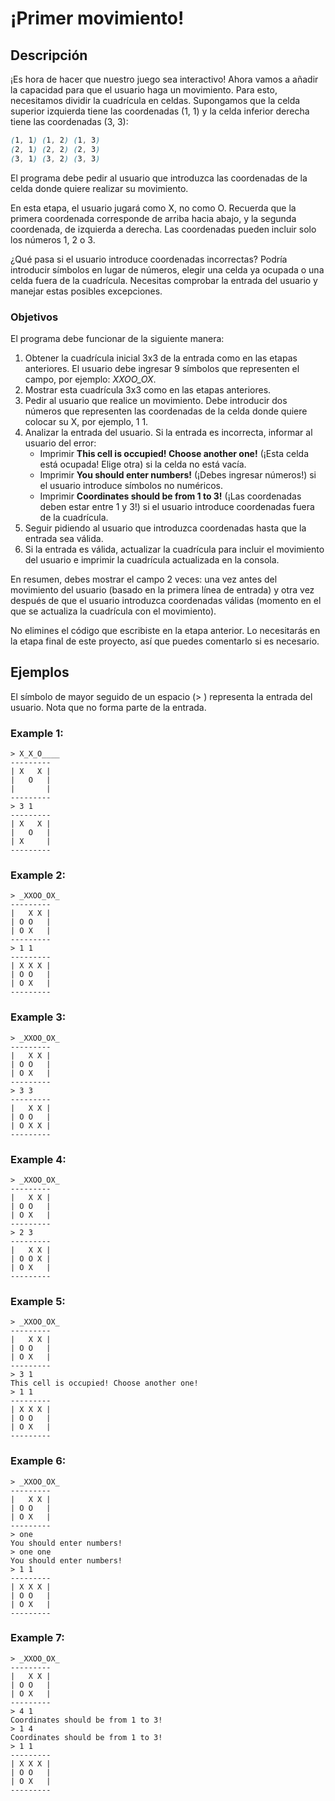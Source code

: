 # ¡Primer movimiento!
## Descripción
¡Es hora de hacer que nuestro juego sea interactivo! Ahora vamos a añadir la capacidad para que el usuario haga un movimiento. Para esto, necesitamos dividir la cuadrícula en celdas. Supongamos que la celda superior izquierda tiene las coordenadas (1, 1) y la celda inferior derecha tiene las coordenadas (3, 3):

````scss
(1, 1) (1, 2) (1, 3)  
(2, 1) (2, 2) (2, 3)  
(3, 1) (3, 2) (3, 3)  
````
El programa debe pedir al usuario que introduzca las coordenadas de la celda donde quiere realizar su movimiento.

En esta etapa, el usuario jugará como X, no como O. Recuerda que la primera coordenada corresponde de arriba hacia abajo, y la segunda coordenada, de izquierda a derecha. Las coordenadas pueden incluir solo los números 1, 2 o 3.

¿Qué pasa si el usuario introduce coordenadas incorrectas? Podría introducir símbolos en lugar de números, elegir una celda ya ocupada o una celda fuera de la cuadrícula. Necesitas comprobar la entrada del usuario y manejar estas posibles excepciones.

### Objetivos
El programa debe funcionar de la siguiente manera:

1. Obtener la cuadrícula inicial 3x3 de la entrada como en las etapas anteriores. El usuario debe ingresar 9 símbolos que representen el campo, por ejemplo: _XXOO_OX_.
2. Mostrar esta cuadrícula 3x3 como en las etapas anteriores.
3. Pedir al usuario que realice un movimiento. Debe introducir dos números que representen las coordenadas de la celda donde quiere colocar su X, por ejemplo, 1 1.
4. Analizar la entrada del usuario. Si la entrada es incorrecta, informar al usuario del error:
    - Imprimir **This cell is occupied! Choose another one!** (¡Esta celda está ocupada! Elige otra) si la celda no está vacía.
    - Imprimir **You should enter numbers!** (¡Debes ingresar números!) si el usuario introduce símbolos no numéricos.
    - Imprimir **Coordinates should be from 1 to 3!** (¡Las coordenadas deben estar entre 1 y 3!) si el usuario introduce coordenadas fuera de la cuadrícula.
5. Seguir pidiendo al usuario que introduzca coordenadas hasta que la entrada sea válida.
6. Si la entrada es válida, actualizar la cuadrícula para incluir el movimiento del usuario e imprimir la cuadrícula actualizada en la consola.  

En resumen, debes mostrar el campo 2 veces: una vez antes del movimiento del usuario (basado en la primera línea de entrada) y otra vez después de que el usuario introduzca coordenadas válidas (momento en el que se actualiza la cuadrícula con el movimiento).

No elimines el código que escribiste en la etapa anterior. Lo necesitarás en la etapa final de este proyecto, así que puedes comentarlo si es necesario.

## Ejemplos
El símbolo de mayor seguido de un espacio (> ) representa la entrada del usuario. Nota que no forma parte de la entrada.
### Example 1:
````text
> X_X_O____
---------
| X   X |
|   O   |
|       |
---------
> 3 1
---------
| X   X |
|   O   |
| X     |
---------
````
### Example 2:
````text
> _XXOO_OX_
---------
|   X X |
| O O   |
| O X   |
---------
> 1 1
---------
| X X X |
| O O   |
| O X   |
---------
````
### Example 3:
````text
> _XXOO_OX_
---------
|   X X |
| O O   |
| O X   |
---------
> 3 3
---------
|   X X |
| O O   |
| O X X |
---------
````
### Example 4:
````text
> _XXOO_OX_
---------
|   X X |
| O O   |
| O X   |
---------
> 2 3
---------
|   X X |
| O O X |
| O X   |
---------
````
### Example 5:
````text
> _XXOO_OX_
---------
|   X X |
| O O   |
| O X   |
---------
> 3 1
This cell is occupied! Choose another one!
> 1 1
---------
| X X X |
| O O   |
| O X   |
---------
````
### Example 6:
````text
> _XXOO_OX_
---------
|   X X |
| O O   |
| O X   |
---------
> one
You should enter numbers!
> one one
You should enter numbers!
> 1 1
---------
| X X X |
| O O   |
| O X   |
---------
````
### Example 7:
````text
> _XXOO_OX_
---------
|   X X |
| O O   |
| O X   |
---------
> 4 1
Coordinates should be from 1 to 3!
> 1 4
Coordinates should be from 1 to 3!
> 1 1
---------
| X X X |
| O O   |
| O X   |
---------
````
